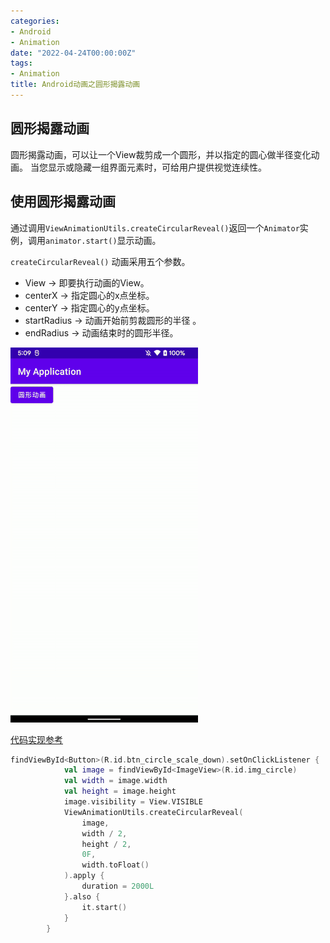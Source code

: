 ```yaml
---
categories:
- Android
- Animation
date: "2022-04-24T00:00:00Z"
tags:
- Animation
title: Android动画之圆形揭露动画
---
```


## 圆形揭露动画
圆形揭露动画，可以让一个View裁剪成一个圆形，并以指定的圆心做半径变化动画。
当您显示或隐藏一组界面元素时，可给用户提供视觉连续性。

## 使用圆形揭露动画

通过调用`ViewAnimationUtils.createCircularReveal()`返回一个`Animator`实例，调用`animator.start()`显示动画。


`createCircularReveal()` 动画采用五个参数。
- View -> 即要执行动画的View。
- centerX -> 指定圆心的x点坐标。
- centerY -> 指定圆心的y点坐标。
- startRadius -> 动画开始前剪裁圆形的半径 。
- endRadius -> 动画结束时的圆形半径。

![效果图](circle_animation.gif)


[代码实现参考](https://github.com/WigerCheng/MyLearnApplication/blob/master/app/src/main/java/com/example/myapplication/animation/CircleAnimationActivity.kt)
```kotlin
findViewById<Button>(R.id.btn_circle_scale_down).setOnClickListener {
            val image = findViewById<ImageView>(R.id.img_circle)
            val width = image.width
            val height = image.height
            image.visibility = View.VISIBLE
            ViewAnimationUtils.createCircularReveal(
                image,
                width / 2,
                height / 2,
                0F,
                width.toFloat()
            ).apply {
                duration = 2000L
            }.also {
                it.start()
            }
        }
```